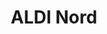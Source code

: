 ---
title: "ALDI Nord"
url: /bad-hersfeld/aldi-nord-heinrich-von-stephan-strasse/
shop: Supermarkt
---